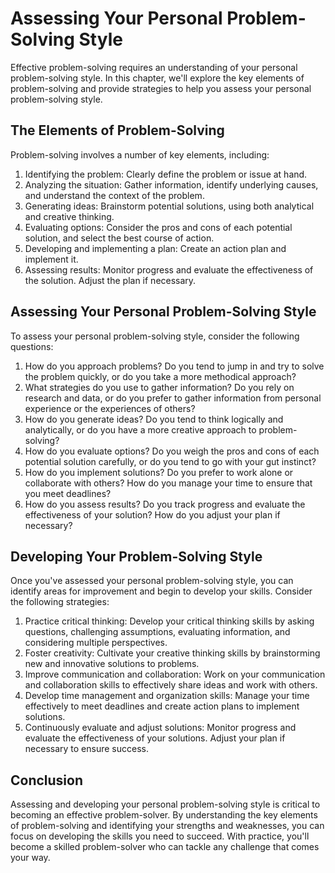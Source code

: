 Assessing Your Personal Problem-Solving Style
==================================================================================

Effective problem-solving requires an understanding of your personal problem-solving style. In this chapter, we'll explore the key elements of problem-solving and provide strategies to help you assess your personal problem-solving style.

The Elements of Problem-Solving
-------------------------------

Problem-solving involves a number of key elements, including:

1. Identifying the problem: Clearly define the problem or issue at hand.
2. Analyzing the situation: Gather information, identify underlying causes, and understand the context of the problem.
3. Generating ideas: Brainstorm potential solutions, using both analytical and creative thinking.
4. Evaluating options: Consider the pros and cons of each potential solution, and select the best course of action.
5. Developing and implementing a plan: Create an action plan and implement it.
6. Assessing results: Monitor progress and evaluate the effectiveness of the solution. Adjust the plan if necessary.

Assessing Your Personal Problem-Solving Style
---------------------------------------------

To assess your personal problem-solving style, consider the following questions:

1. How do you approach problems? Do you tend to jump in and try to solve the problem quickly, or do you take a more methodical approach?
2. What strategies do you use to gather information? Do you rely on research and data, or do you prefer to gather information from personal experience or the experiences of others?
3. How do you generate ideas? Do you tend to think logically and analytically, or do you have a more creative approach to problem-solving?
4. How do you evaluate options? Do you weigh the pros and cons of each potential solution carefully, or do you tend to go with your gut instinct?
5. How do you implement solutions? Do you prefer to work alone or collaborate with others? How do you manage your time to ensure that you meet deadlines?
6. How do you assess results? Do you track progress and evaluate the effectiveness of your solution? How do you adjust your plan if necessary?

Developing Your Problem-Solving Style
-------------------------------------

Once you've assessed your personal problem-solving style, you can identify areas for improvement and begin to develop your skills. Consider the following strategies:

1. Practice critical thinking: Develop your critical thinking skills by asking questions, challenging assumptions, evaluating information, and considering multiple perspectives.
2. Foster creativity: Cultivate your creative thinking skills by brainstorming new and innovative solutions to problems.
3. Improve communication and collaboration: Work on your communication and collaboration skills to effectively share ideas and work with others.
4. Develop time management and organization skills: Manage your time effectively to meet deadlines and create action plans to implement solutions.
5. Continuously evaluate and adjust solutions: Monitor progress and evaluate the effectiveness of your solutions. Adjust your plan if necessary to ensure success.

Conclusion
----------

Assessing and developing your personal problem-solving style is critical to becoming an effective problem-solver. By understanding the key elements of problem-solving and identifying your strengths and weaknesses, you can focus on developing the skills you need to succeed. With practice, you'll become a skilled problem-solver who can tackle any challenge that comes your way.
